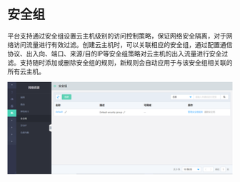 # 安全组

平台支持通过安全组设置云主机级别的访问控制策略，保证网络安全隔离，对于网络访问流量进行有效过滤。创建云主机时，可以关联相应的安全组，通过配置通信协议、出入向、端口、来源/目的IP等安全组策略对云主机的出入流量进行安全过滤。支持随时添加或删除安全组的规则，新规则会自动应用于与该安全组相关联的所有云主机。

![Security-Groups-1](../../../../../image/JD-Cloud-Swift/Security-Groups-1.png)